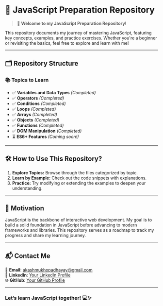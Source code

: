 # 📜 **JavaScript Preparation Repository**  

> 🚀 **Welcome to my JavaScript Preparation Repository!**  

This repository documents my journey of mastering JavaScript, featuring key concepts, examples, and practice exercises. Whether you're a beginner or revisiting the basics, feel free to explore and learn with me!  

---

## 🗂️ **Repository Structure**  

### 📚 **Topics to Learn**  
- ✅ **Variables and Data Types** *(Completed)*  
- ✅ **Operators** *(Completed)*  
- ✅ **Conditions** *(Completed)*  
- ✅ **Loops** *(Completed)*  
- ✅ **Arrays** *(Completed)*  
- ✅ **Objects** *(Completed)*  
- ✅ **Functions** *(Completed)*  
- ✅ **DOM Manipulation** *(Completed)*  
- ⏳ **ES6+ Features** *(Coming soon!)*  

---

## 🛠️ **How to Use This Repository?**  

1. **Explore Topics:** Browse through the files categorized by topic.  
2. **Learn by Example:** Check out the code snippets with explanations.  
3. **Practice:** Try modifying or extending the examples to deepen your understanding.  

---

## 🌟 **Motivation**  

JavaScript is the backbone of interactive web development. My goal is to build a solid foundation in JavaScript before advancing to modern frameworks and libraries. This repository serves as a roadmap to track my progress and share my learning journey.  

---

## 📬 **Contact Me**  

💌 **Email**: [akashmukhopadhayay@gmail.com](mailto:akashmukhopadhayay@gmail.com)  
💼 **LinkedIn**: [Your LinkedIn Profile](#)  
🌐 **GitHub**: [Your GitHub Profile](#)  

---

### **Let’s learn JavaScript together! 💻✨**

